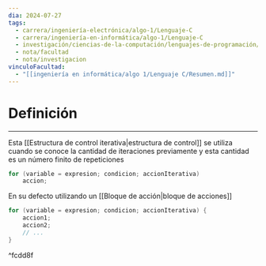 ```yaml
---
dia: 2024-07-27
tags:
  - carrera/ingeniería-electrónica/algo-1/Lenguaje-C
  - carrera/ingeniería-en-informática/algo-1/Lenguaje-C
  - investigación/ciencias-de-la-computación/lenguajes-de-programación/lenguaje-c
  - nota/facultad
  - nota/investigacion
vinculoFacultad:
  - "[[ingeniería en informática/algo 1/Lenguaje C/Resumen.md]]"
---
```

# Definición
---
Esta [[Estructura de control iterativa|estructura de control]] se utiliza cuando se conoce la cantidad de iteraciones previamente y esta cantidad es un número finito de repeticiones

```c
for (variable = expresion; condicion; accionIterativa)
	accion;
```

En su defecto utilizando un [[Bloque de acción|bloque de acciones]] 

```c
for (variable = expresion; condicion; accionIterativa) {
	accion1;
	accion2;
	// ...
}	
```

^fcdd8f
